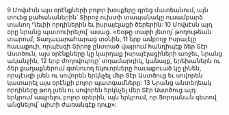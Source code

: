 9 Մովսէսն այս օրէնքների բոլոր խօսքերը գրեց մատեանում, այն տուեց քահանաներին՝ Տիրոջ ուխտի տապանակը ուսամբարձ տանող Ղեւիի որդիներին եւ իսրայէլացի ծերերին: 10 Մովսէսն այդ օրը նրանց պատուիրելով՝ ասաց. «Եօթը տարի յետոյ՝ թողութեան տարում, Տաղաւարահարաց տօնին, 11 երբ ամբողջ Իսրայէլը հաւաքուի, որպէսզի Տիրոջ ընտրած վայրում հանդիպէք ձեր Տէր Աստծուն, այս օրէնքները կը կարդաք իսրայէլացիների առջեւ, նրանց ականջին, 12 երբ ժողովուրդը՝ տղամարդիկ, կանայք, երեխաներն ու ձեր քաղաքներում գտնուող եկուորները հաւաքուած կը լինեն, որպէսզի լսեն ու սովորեն երկնչել մեր Տէր Աստծուց եւ սովորեն կատարել այս օրէնքի բոլոր պատգամները: 13 Նրանց անտեղեակ որդիները թող լսեն ու սովորեն երկնչել մեր Տէր Աստծուց այդ երկրում ապրելու բոլոր օրերին, այն երկրում, որ Յորդանան գետով անցնելով՝ պիտի ժառանգէք դուք»:
